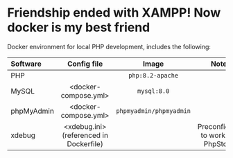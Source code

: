 # Friendship ended with XAMPP! Now docker is my best friend

Docker environment for local PHP development, includes the following:

| Software   |               Config file               |          Image          |                Notes                 |
|:-----------|:---------------------------------------:|:-----------------------:|:------------------------------------:|
| PHP        |              <Dockerfile>               |    `php:8.2-apache`     |                                      |
| MySQL      |          <docker-compose.yml>           |       `mysql:8.0`       |                                      |
| phpMyAdmin |          <docker-compose.yml>           | `phpmyadmin/phpmyadmin` |                                      |
| xdebug     | <xdebug.ini> (referenced in Dockerfile) |                         | Preconfigured to work with PhpStorm. |
